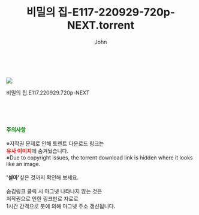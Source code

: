 ﻿---
layout: post
title:  "    비밀의 집-E117-220929-720p-NEXT.torrent"
author: John
categories: [ 드라마 ]
tags: [  ]
image: https://torrentrj56.com/uploadfile/full/1628708c1c6b91a7ee057c79d41052ae4fd3ef2f.jpg 
description: "    비밀의 집-E117-220929-720p-NEXT torrent 정보 공유"
toc: true
toc_sticky: true
---

<br>
<p><img src="https://torrentrj56.com/uploadfile/full/1628708c1c6b91a7ee057c79d41052ae4fd3ef2f.jpg"/></p>
 비밀의 집.E117.220929.720p-NEXT  
    
<br><br><br>
<p data-ke-size="size16"><b><span style="color: green;">주의사항</span></b><br /><br />※저작권 문제로 인해 토렌트 다운로드 링크는<br /><b><span style="color: red;">유사 이미지</span></b>에 숨겨뒀습니다.<br />※Due to copyright issues, the torrent download link is hidden where it looks like an image.<br /><br /><b>'설마'</b>싶은 것까지 확인해 보세요.<br /><br />숨김링크 클릭 시 마그넷 나타나지 않는 것은<br />저작권으로 인한 링크만료 자료로<br />1시간 간격으로 봇에 의해 마그넷 주소 갱신됩니다.</p>
